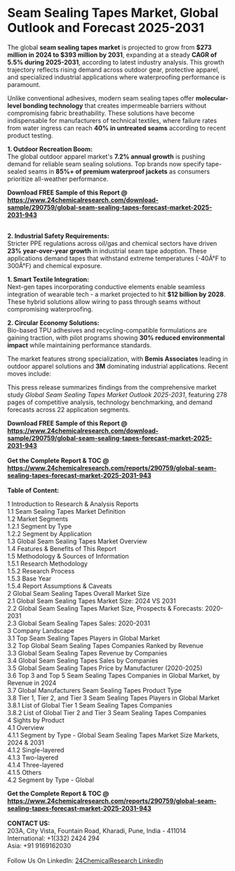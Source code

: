 <h1>Seam Sealing Tapes Market, Global Outlook and Forecast 2025-2031</h1><p>The global <strong>seam sealing tapes market</strong> is projected to grow from <strong>$273 million in 2024 to $393 million by 2031</strong>, expanding at a steady <strong>CAGR of 5.5% during 2025-2031</strong>, according to latest industry analysis. This growth trajectory reflects rising demand across outdoor gear, protective apparel, and specialized industrial applications where waterproofing performance is paramount.</p><p>Unlike conventional adhesives, modern seam sealing tapes offer <strong>molecular-level bonding technology</strong> that creates impermeable barriers without compromising fabric breathability. These solutions have become indispensable for manufacturers of technical textiles, where failure rates from water ingress can reach <strong>40% in untreated seams</strong> according to recent product testing.</p><p><strong>1. Outdoor Recreation Boom:</strong><br>
The global outdoor apparel market's <strong>7.2% annual growth</strong> is pushing demand for reliable seam sealing solutions. Top brands now specify tape-sealed seams in <strong>85%+ of premium waterproof jackets</strong> as consumers prioritize all-weather performance.</p><div><b>Download FREE Sample of this Report @ 
            <a href="https://www.24chemicalresearch.com/download-sample/290759/global-seam-sealing-tapes-forecast-market-2025-2031-943">
            https://www.24chemicalresearch.com/download-sample/290759/global-seam-sealing-tapes-forecast-market-2025-2031-943</a></b></div><br><p><strong>2. Industrial Safety Requirements:</strong><br>
Stricter PPE regulations across oil/gas and chemical sectors have driven <strong>23% year-over-year growth</strong> in industrial seam tape adoption. These applications demand tapes that withstand extreme temperatures (-40Â°F to 300Â°F) and chemical exposure.</p><p><strong>1. Smart Textile Integration:</strong><br>
Next-gen tapes incorporating conductive elements enable seamless integration of wearable tech - a market projected to hit <strong>$12 billion by 2028</strong>. These hybrid solutions allow wiring to pass through seams without compromising waterproofing.</p><p><strong>2. Circular Economy Solutions:</strong><br>
Bio-based TPU adhesives and recycling-compatible formulations are gaining traction, with pilot programs showing <strong>30% reduced environmental impact</strong> while maintaining performance standards.</p><p>The market features strong specialization, with <strong>Bemis Associates</strong> leading in outdoor apparel solutions and <strong>3M</strong> dominating industrial applications. Recent moves include:</p><p>This press release summarizes findings from the comprehensive market study <em>Global Seam Sealing Tapes Market Outlook 2025-2031</em>, featuring 278 pages of competitive analysis, technology benchmarking, and demand forecasts across 22 application segments.</p><div><b>Download FREE Sample of this Report @ 
            <a href="https://www.24chemicalresearch.com/download-sample/290759/global-seam-sealing-tapes-forecast-market-2025-2031-943">
            https://www.24chemicalresearch.com/download-sample/290759/global-seam-sealing-tapes-forecast-market-2025-2031-943</a></b></div><br><div><b>Get the Complete Report & TOC @ 
            <a href="https://www.24chemicalresearch.com/reports/290759/global-seam-sealing-tapes-forecast-market-2025-2031-943">
            https://www.24chemicalresearch.com/reports/290759/global-seam-sealing-tapes-forecast-market-2025-2031-943</a></b></div><br>
            <b>Table of Content:</b><p>1 Introduction to Research & Analysis Reports<br />
 1.1 Seam Sealing Tapes Market Definition<br />
 1.2 Market Segments<br />
 1.2.1 Segment by Type<br />
 1.2.2 Segment by Application<br />
 1.3 Global Seam Sealing Tapes Market Overview<br />
 1.4 Features & Benefits of This Report<br />
 1.5 Methodology & Sources of Information<br />
 1.5.1 Research Methodology<br />
 1.5.2 Research Process<br />
 1.5.3 Base Year<br />
 1.5.4 Report Assumptions & Caveats<br />
2 Global Seam Sealing Tapes Overall Market Size<br />
 2.1 Global Seam Sealing Tapes Market Size: 2024 VS 2031<br />
 2.2 Global Seam Sealing Tapes Market Size, Prospects & Forecasts: 2020-2031<br />
 2.3 Global Seam Sealing Tapes Sales: 2020-2031<br />
3 Company Landscape<br />
 3.1 Top Seam Sealing Tapes Players in Global Market<br />
 3.2 Top Global Seam Sealing Tapes Companies Ranked by Revenue<br />
 3.3 Global Seam Sealing Tapes Revenue by Companies<br />
 3.4 Global Seam Sealing Tapes Sales by Companies<br />
 3.5 Global Seam Sealing Tapes Price by Manufacturer (2020-2025)<br />
 3.6 Top 3 and Top 5 Seam Sealing Tapes Companies in Global Market, by Revenue in 2024<br />
 3.7 Global Manufacturers Seam Sealing Tapes Product Type<br />
 3.8 Tier 1, Tier 2, and Tier 3 Seam Sealing Tapes Players in Global Market<br />
 3.8.1 List of Global Tier 1 Seam Sealing Tapes Companies<br />
 3.8.2 List of Global Tier 2 and Tier 3 Seam Sealing Tapes Companies<br />
4 Sights by Product<br />
 4.1 Overview<br />
 4.1.1 Segment by Type - Global Seam Sealing Tapes Market Size Markets, 2024 & 2031<br />
 4.1.2 Single-layered<br />
 4.1.3 Two-layered<br />
 4.1.4 Three-layered<br />
 4.1.5 Others<br />
 4.2 Segment by Type - Global</p><div><b>Get the Complete Report & TOC @ 
            <a href="https://www.24chemicalresearch.com/reports/290759/global-seam-sealing-tapes-forecast-market-2025-2031-943">
            https://www.24chemicalresearch.com/reports/290759/global-seam-sealing-tapes-forecast-market-2025-2031-943</a></b></div><br><b>CONTACT US:</b><br>
            203A, City Vista, Fountain Road, Kharadi, Pune, India - 411014<br>
            International: +1(332) 2424 294<br>
            Asia: +91 9169162030 <br><br>
            Follow Us On LinkedIn: <a href="https://www.linkedin.com/company/24chemicalresearch/">24ChemicalResearch LinkedIn</a>